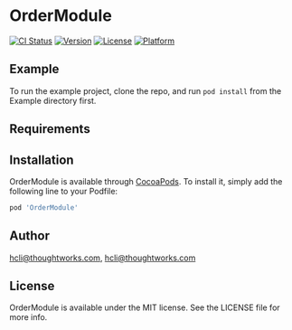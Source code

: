 # OrderModule

[![CI Status](https://img.shields.io/travis/hcli@thoughtworks.com/OrderModule.svg?style=flat)](https://travis-ci.org/hcli@thoughtworks.com/OrderModule)
[![Version](https://img.shields.io/cocoapods/v/OrderModule.svg?style=flat)](https://cocoapods.org/pods/OrderModule)
[![License](https://img.shields.io/cocoapods/l/OrderModule.svg?style=flat)](https://cocoapods.org/pods/OrderModule)
[![Platform](https://img.shields.io/cocoapods/p/OrderModule.svg?style=flat)](https://cocoapods.org/pods/OrderModule)

## Example

To run the example project, clone the repo, and run `pod install` from the Example directory first.

## Requirements

## Installation

OrderModule is available through [CocoaPods](https://cocoapods.org). To install
it, simply add the following line to your Podfile:

```ruby
pod 'OrderModule'
```

## Author

hcli@thoughtworks.com, hcli@thoughtworks.com

## License

OrderModule is available under the MIT license. See the LICENSE file for more info.
